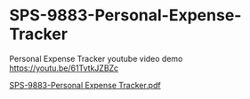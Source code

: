 # SPS-9883-Personal-Expense-Tracker
Personal Expense Tracker
youtube video demo
https://youtu.be/61TvtkJZBZc


[SPS-9883-Personal Expense Tracker.pdf](https://github.com/smartinternz02/SPS-9883-Personal-Expense-Tracker/files/6541381/SPS-9883-Personal.Expense.Tracker.pdf)

